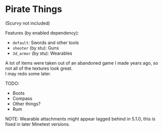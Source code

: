 # Pirate Things #
(Scurvy not included)   

Features (by enabled dependency):  
* `default`: Swords and other tools  
* `shooter` (by stu): Guns  
* `3d_armor` (by stu): Wearables  

A lot of items were taken out of an abandoned game I made years ago, so not all of the textures look great.  
I may redo some later.  

TODO:
* Boots
* Compass
* Other things?
* Rum  

NOTE: Wearable attachments might appear lagged behind in 5.1.0, this is fixed in later Minetest versions.  
